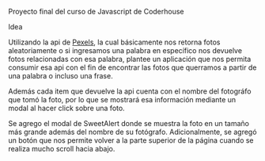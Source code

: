 Proyecto final del curso de Javascript de Coderhouse

Idea

Utilizando la api de [Pexels](https://www.pexels.com/es-es/api/), la cual básicamente nos retorna fotos aleatoriamente o si ingresamos una palabra en específico nos devuelve fotos relacionadas con esa palabra, plantee un aplicación que nos permita consumir esa api con el fin de encontrar las fotos que querramos a partir de una palabra o incluso una frase.

Además cada item que devuelve la api cuenta con el nombre del fotográfo que tomó la foto, por lo que se mostrará esa información mediante un modal al hacer click sobre una foto.

Se agrego el modal de SweetAlert donde se muestra la foto en un tamaño más grande además del nombre de su fotógrafo. Adicionalmente, se agregó un botón que nos permite volver a la parte superior de la página cuando se realiza mucho scroll hacia abajo.

